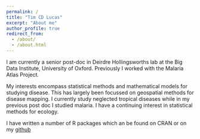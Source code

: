 ```yaml
---
permalink: /
title: "Tim CD Lucas"
excerpt: "About me"
author_profile: true
redirect_from:
  - /about/
  - /about.html
---
```


I am currently a senior post-doc in Deirdre Hollingsworths lab at the Big Data Institute, University of Oxford.
Previously I worked with the Malaria Atlas Project.

My interests encompass statistical methods and mathematical models for studying disease.
This has largely been focussed on geospatial methods for disease mapping.
I currently study neglected tropical diseases while in my previous post doc I studied malaria.
I have a continuing interest in statistical methods for ecology.

I have written a number of R packages which an be found on CRAN or on my [github](https://www.github.com/timcdlucas)
